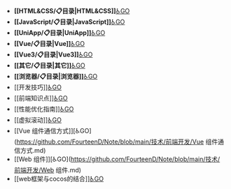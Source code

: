 - **[[HTML&CSS/📋目录|HTML&CSS]]**[♿GO](https://github.com/FourteenD/Note/blob/main/HTML&CSS/📋目录.md)
- **[[JavaScript/📋目录|JavaScript]]**[♿GO](https://github.com/FourteenD/Note/blob/main/JavaScript/📋目录.md)
- **[[UniApp/📋目录|UniApp]]**[♿GO](https://github.com/FourteenD/Note/blob/main/UniApp/📋目录.md)
- **[[Vue/📋目录|Vue]]**[♿GO](https://github.com/FourteenD/Note/blob/main/Vue/📋目录.md)
- **[[Vue3/📋目录|Vue3]]**[♿GO](https://github.com/FourteenD/Note/blob/main/Vue3/📋目录.md)
- **[[其它/📋目录|其它]]**[♿GO](https://github.com/FourteenD/Note/blob/main/其它/📋目录.md)
- **[[浏览器/📋目录|浏览器]]**[♿GO](https://github.com/FourteenD/Note/blob/main/浏览器/📋目录.md)
- [[开发技巧]][♿GO](https://github.com/FourteenD/Note/blob/main/技术/前端开发/开发技巧.md)
- [[前端知识点]][♿GO](https://github.com/FourteenD/Note/blob/main/技术/前端开发/前端知识点.md)
- [[性能优化指南]][♿GO](https://github.com/FourteenD/Note/blob/main/技术/前端开发/性能优化指南.md)
- [[虚拟滚动]][♿GO](https://github.com/FourteenD/Note/blob/main/技术/前端开发/虚拟滚动.md)
- [[Vue 组件通信方式]][♿GO](https://github.com/FourteenD/Note/blob/main/技术/前端开发/Vue 组件通信方式.md)
- [[Web 组件]][♿GO](https://github.com/FourteenD/Note/blob/main/技术/前端开发/Web 组件.md)
- [[web框架与cocos的结合]][♿GO](https://github.com/FourteenD/Note/blob/main/技术/前端开发/web框架与cocos的结合.md)
